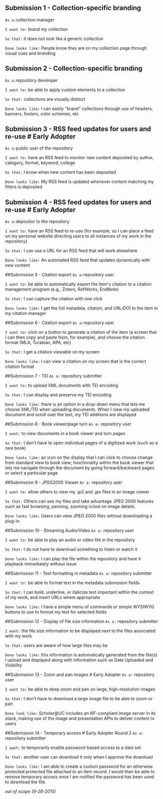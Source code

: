 ## Submission 1 - Collection-specific branding
`As a:`collection manager

`I want to:` brand my collection

`So that:` it does not look like a generic collection

`Done looks like:` People know they are on my collection page through visual cues and branding

## Submission 2 - Collection-specific branding
`As a:`repository developer

`I want to:` be able to apply custom elements to a collection

`So that:` collections are visually distinct

`Done looks like:` I can easily "brand" collections through use of headers, banners, footers, color schemes, etc

## Submission 3 - RSS feed updates for users and re-use \# Early Adopter
`As a:`public user of the repository

`I want to:` have an RSS feed to monitor new content deposited by author, category, format, keyword, college

`So that:` I know when new content has been deposited

`Done looks like:` My RSS feed is updated whenever content matching my filters is deposited

## Submission 4 - RSS feed updates for users and re-use \# Early Adopter
`As a:`depositor to the repository

`I want to:` have an RSS feed to re-use (for example, so I can place a feed on my personal website directing users to all instances of my work in the repository)

`So that:` I can use a URL for an RSS feed that will work elsewhere

`Done looks like:` An automated RSS feed that updates dynamically with new content

##Submission 5 - Citation export
`As a:`repository user

`I want to:` be able to automatically export the item's citation to a citation management program (e.g., Zotero, RefWorks, EndNote)

`So that:` I can capture the citation with one click

`Done looks like:` I get the full metadata, citation, and URL/DOI to the item in my citation manager

##Submission 6 - Citation export
`As a:`repository user

`I want to:` click on a button to generate a citation of the item (a screen that I can then copy and paste from, for example), and choose the citation format (MLA, Turabian, APA, etc)

`So that:` I get a citation viewable on my screen

`Done looks like:` I can view a citation on my screen that is the correct citation format

##Submission 7 - TEI
`As a:` repository submitter

`I want to:` to upload XML documents with TEI encoding

`So that:` I can display and preserve my TEI encoding

`Done looks like:` there is an option in a drop-down menu that lets me choose XML/TEI when uploading documents. When I view my uploaded document and scroll over the text, my TEI additions are displayed

##Submission 8 - Book viewer/page turn
`As a:` repository user

`I want:` to view documents in a book viewer and turn pages 

`So that:` I don’t have to open individual pages of a digitized work (such as a rare book)

`Done looks like:` an icon on the display that I can click to choose change from standard view to book view; functionality within the book viewer that lets me navigate through the document by going forward/backward pages or select a particular page

##Submission 9 - JPEG2000 Viewer
`As a:` repository user

`I want to:` allow others to view my .jp2 and .jpx files in an image viewer

`So that:` Others can see my files and take advantage JPEG 2000 features such as fast browsing, panning, zooming in/out on image details.

`Done looks like:` Users can view JPEG 2000 files without downloading a plug-in. 

##Submission 10 - Streaming Audio/Video
`As a:` repository user

`I want to:` be able to play an audio or video file in the repository

`So that:` I do not have to download something to listen or watch it

`Done looks like:` I can play the file within the repository and have it playback immediately without issue  

##Submission 11 - Text formatting in metadata
`As a:` repository submitter

`I want to:` be able to format text in the metadata submission fields

`So that:` I can bold, underline, or italicize text important within the context of my work, and insert URLs where appropriate

`Done looks like:` I have a simple menu of commands or simple WYSIWYG buttons to use to format my text for selected fields

##Submission 12 - Display of file size information
`As a:` repository submitter

`I want:` the file size information to be displayed next to the files associated with my work

`So that:` users are aware of how large files may be 

`Done looks like:` this information is automatically generated from the file(s) I upload and displayed along with information such as Date Uploaded and Visibility

##Submission 13 - Zoom and pan images \# Early Adopter
`As a:` repository user

`I want to:` be able to deep zoom and pan on large, high-resolution images

`So that:` I don’t have to download a large image file to be able to zoom or pan

`Done look like:` Scholar@UC includes an IIIF-compliant image server in its stack, making use of the image and presentation APIs to deliver content to users

##Submission 14 - Temporary access # Early Adopter Round 2
`As a:` repository submitter

`I want:` to temporarily enable password-based access to a data set

`So that:` another user can download it only when I approve the download

`Done looks like:` I am able to create a custom password for an otherwise protected protected file attached to an item record. I would then be able to remove temporary access once I am notified the password has been used to download the file.

*out of scope (9-28-2015)*
